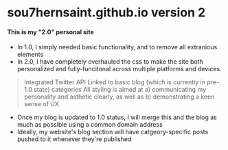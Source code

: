 # sou7hernsaint.github.io version 2

#### This is my "2.0" personal site
- In 1.0, I simply needed basic functionality, and to remove all extranious elements
- In 2.0, I have completely overhauled the css to make the site both personalized and fully-funcitonal across multiple platforms and devices. 
> Integrated Twitter API
> Linked to basic blog (which is currently in pre-1.0 state) categories
> All styling is aimed at a) communicating my personality and asthetic clearly, as well as b) demonstrating a keen sense of UX

- Once my blog is updated to 1.0 status, I will merge this and the blog as much as possible using a common domain address
- Ideally, my website's blog section will have catgeory-specific posts pushed to it whenever they're published
